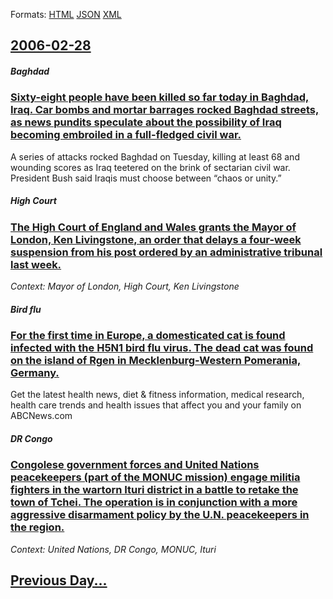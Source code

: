 
Formats: [HTML](2006/02/28/index.html)  [JSON](2006/02/28/index.json)  [XML](2006/02/28/index.xml)  

## [2006-02-28](/news/2006/02/28/index.md)

##### Baghdad
### [ Sixty-eight people have been killed so far today in Baghdad, Iraq. Car bombs and mortar barrages rocked Baghdad streets, as news pundits speculate about the possibility of Iraq becoming embroiled in a full-fledged civil war. ](/news/2006/02/28/sixty-eight-people-have-been-killed-so-far-today-in-baghdad-iraq-car-bombs-and-mortar-barrages-rocked-baghdad-streets-as-news-pundits-sp.md)
A series of attacks rocked Baghdad on Tuesday, killing at least 68 and wounding scores as Iraq teetered on the brink of sectarian civil war. President Bush said Iraqis must choose between &#8220;chaos or unity.&#8221;

##### High Court
### [ The High Court of England and Wales grants the Mayor of London, Ken Livingstone, an order that delays a four-week suspension from his post ordered by an administrative tribunal last week. ](/news/2006/02/28/the-high-court-of-england-and-wales-grants-the-mayor-of-london-ken-livingstone-an-order-that-delays-a-four-week-suspension-from-his-post.md)
_Context: Mayor of London, High Court, Ken Livingstone_

##### Bird flu
### [ For the first time in Europe, a domesticated cat is found infected with the H5N1 bird flu virus. The dead cat was found on the island of Rgen in Mecklenburg-Western Pomerania, Germany. ](/news/2006/02/28/for-the-first-time-in-europe-a-domesticated-cat-is-found-infected-with-the-h5n1-bird-flu-virus-the-dead-cat-was-found-on-the-island-of-ru.md)
Get the latest health&nbsp;news, diet &amp; fitness information, medical research, health care trends and health issues that affect you and your family on ABCNews.com

##### DR Congo
### [ Congolese government forces and United Nations peacekeepers (part of the MONUC mission) engage militia fighters in the wartorn Ituri district in a battle to retake the town of Tchei. The operation is in conjunction with a more aggressive disarmament policy by the U.N. peacekeepers in the region. ](/news/2006/02/28/congolese-government-forces-and-united-nations-peacekeepers-part-of-the-monuc-mission-engage-militia-fighters-in-the-wartorn-ituri-distri.md)
_Context: United Nations, DR Congo, MONUC, Ituri_

## [Previous Day...](/news/2006/02/27/index.md)

